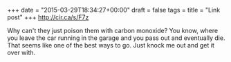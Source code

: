 +++
date = "2015-03-29T18:34:27+00:00"
draft = false
tags = 
title = "Link post"
+++
http://cir.ca/s/F7z

Why can't they just poison them with carbon monoxide? You know, where you leave the car running in the garage and you pass out and eventually die. That seems like one of the best ways to go. Just knock me out and get it over with.
